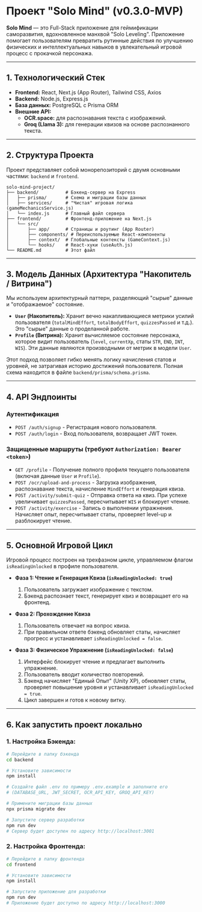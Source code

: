 # Проект "Solo Mind" (v0.3.0-MVP)

**Solo Mind** — это Full-Stack приложение для геймификации саморазвития, вдохновленное манхвой "Solo Leveling". Приложение помогает пользователям превратить рутинные действия по улучшению физических и интеллектуальных навыков в увлекательный игровой процесс с прокачкой персонажа.

---

## 1. Технологический Стек

*   **Frontend:** React, Next.js (App Router), Tailwind CSS, Axios
*   **Backend:** Node.js, Express.js
*   **База данных:** PostgreSQL с Prisma ORM
*   **Внешние API:**
    *   **OCR.space:** для распознавания текста с изображений.
    *   **Groq (Llama 3):** для генерации квизов на основе распознанного текста.

---

## 2. Структура Проекта

Проект представляет собой монорепозиторий с двумя основными частями: `backend` и `frontend`.

```
solo-mind-project/
├── backend/          # Бэкенд-сервер на Express
│   ├── prisma/       # Схема и миграции базы данных
│   ├── services/     # "Чистая" игровая логика (gameMechanicsService.js)
│   └── index.js      # Главный файл сервера
├── frontend/         # Фронтенд-приложение на Next.js
│   └── src/
│       ├── app/      # Страницы и роутинг (App Router)
│       ├── components/ # Переиспользуемые React-компоненты
│       ├── context/  # Глобальные контексты (GameContext.js)
│       └── hooks/    # React-хуки (useAuth.js)
└── README.md         # Этот файл
```

---

## 3. Модель Данных (Архитектура "Накопитель / Витрина")

Мы используем архитектурный паттерн, разделяющий "сырые" данные и "отображаемое" состояние.

*   **`User` (Накопитель):** Хранит вечно накапливающиеся метрики усилий пользователя (`totalMindEffort`, `totalBodyEffort`, `quizzesPassed` и т.д.). Это "сырые" данные о проделанной работе.
*   **`Profile` (Витрина):** Хранит вычисляемое состояние персонажа, которое видит пользователь (`level`, `currentXp`, статы `STR`, `END`, `INT`, `WIS`). Эти данные являются производными от метрик в модели `User`.

Этот подход позволяет гибко менять логику начисления статов и уровней, не затрагивая историю достижений пользователя. Полная схема находится в файле `backend/prisma/schema.prisma`.

---

## 4. API Эндпоинты

### Аутентификация
*   `POST /auth/signup` - Регистрация нового пользователя.
*   `POST /auth/login` - Вход пользователя, возвращает JWT токен.

### Защищенные маршруты (требуют `Authorization: Bearer <token>`)
*   `GET /profile` - Получение полного профиля текущего пользователя (включая данные `User` и `Profile`).
*   `POST /ocr/upload-and-process` - Загрузка изображения, распознавание текста, начисление `MindEffort` и генерация квиза.
*   `POST /activity/submit-quiz` - Отправка ответа на квиз. При успехе увеличивает `quizzesPassed`, пересчитывает `WIS` и блокирует чтение.
*   `POST /activity/exercise` - Запись о выполнении упражнения. Начисляет опыт, пересчитывает статы, проверяет level-up и разблокирует чтение.

---

## 5. Основной Игровой Цикл

Игровой процесс построен на трехфазном цикле, управляемом флагом `isReadingUnlocked` в профиле пользователя.

*   **Фаза 1: Чтение и Генерация Квиза (`isReadingUnlocked: true`)**
    1.  Пользователь загружает изображение с текстом.
    2.  Бэкенд распознает текст, генерирует квиз и возвращает его на фронтенд.

*   **Фаза 2: Прохождение Квиза**
    1.  Пользователь отвечает на вопрос квиза.
    2.  При правильном ответе бэкенд обновляет статы, начисляет прогресс и устанавливает `isReadingUnlocked = false`.

*   **Фаза 3: Физическое Упражнение (`isReadingUnlocked: false`)**
    1.  Интерфейс блокирует чтение и предлагает выполнить упражнение.
    2.  Пользователь вводит количество повторений.
    3.  Бэкенд начисляет "Единый Опыт" (Unity XP), обновляет статы, проверяет повышение уровня и устанавливает `isReadingUnlocked = true`.
    4.  Цикл завершен и готов к новому витку.

---

## 6. Как запустить проект локально

### 1. Настройка Бэкенда:
```bash
# Перейдите в папку бэкенда
cd backend

# Установите зависимости
npm install

# Создайте файл .env по примеру .env.example и заполните его
# (DATABASE_URL, JWT_SECRET, OCR_API_KEY, GROQ_API_KEY)

# Примените миграции базы данных
npx prisma migrate dev

# Запустите сервер разработки
npm run dev
# Сервер будет доступен по адресу http://localhost:3001
```

### 2. Настройка Фронтенда:
```bash
# Перейдите в папку фронтенда
cd frontend

# Установите зависимости
npm install

# Запустите приложение для разработки
npm run dev
# Приложение будет доступно по адресу http://localhost:3000
```